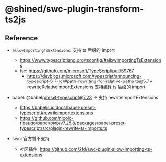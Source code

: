 # @shined/swc-plugin-transform-ts2js

## Reference
- `allowImportingTsExtensions`: 支持 ts 后缀的 import
  - https://www.typescriptlang.org/tsconfig/#allowImportingTsExtensions
  - tsc: https://github.com/microsoft/TypeScript/pull/59767
    - https://devblogs.microsoft.com/typescript/announcing-typescript-5-7-rc/#path-rewriting-for-relative-paths
      ts@5.7+ rewriteRelativeImportExtensions 支持编译 ts 后缀的 import

- babel: @babel/preset-typescript@7.23 -> 支持 rewriteImportExtensions
  - https://babeljs.io/docs/babel-preset-typescript#rewriteimportextensions
  - https://github.com/nicolo-ribaudo/babel/blob/v7.25.8/packages/babel-preset-typescript/src/plugin-rewrite-ts-imports.ts

- swc: 官方暂不支持
  - 社区插件: https://github.com/2fd/swc-plugin-allow-importing-ts-extensions
